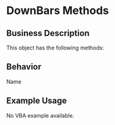 # DownBars Methods

## Business Description
This object has the following methods:

## Behavior
Name

## Example Usage
No VBA example available.